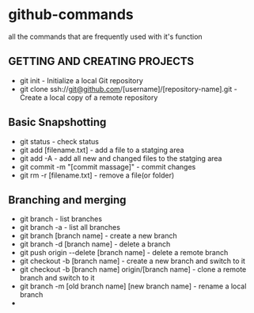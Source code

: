 # github-commands
all the commands that are frequently used with it's function

## GETTING AND CREATING PROJECTS

*  git init               - Initialize a local Git repository
*  git clone ssh://git@github.com/[username]/[repository-name].git - Create a local copy of a remote repository


## Basic Snapshotting
* git status - check status
* git add [filename.txt] - add a file to a statging area
* git add -A - add all new and changed files to the statging area
* git commit -m "[commit massage]" - commit changes
* git rm -r [filename.txt] - remove a file(or folder)

## Branching and merging
* git branch - list branches
* git branch -a - list all branches
* git branch [branch name] - create a new branch
* git branch -d [branch name] - delete a branch
* git push origin --delete [branch name] - delete a remote branch
* git checkout -b [branch name] - create a new branch and switch to it
* git checkout -b [branch name] origin/[branch name] - clone a remote branch and switch to it
* git branch -m [old branch name] [new branch name] - rename a local branch
* 
